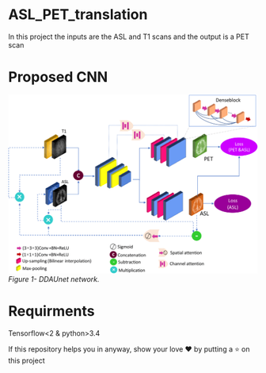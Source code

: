 # ASL_PET_translation


In this project the inputs are the ASL and T1 scans and the output is a PET scan

# Proposed CNN
<p>
    <img src="net.png" alt>
    <em>Figure 1- DDAUnet network.</em>
</p>

# Requirments
Tensorflow<2 & python>3.4

If this repository helps you in anyway, show your love :heart: by putting a :star: on this project 
